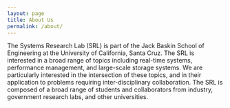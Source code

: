 ```yaml
---
layout: page
title: About Us
permalink: /about/
---
```


<p>The Systems Research Lab (SRL) is part of the Jack Baskin School of Engineering at the University of California, Santa Cruz. The SRL is interested in a broad range of topics including real-time systems, performance management, and large-scale storage systems. We are particularly interested in the intersection of these topics, and in their application to problems requiring inter-disciplinary collaboration. The SRL is composed of a broad range of students and collaborators from industry, government research labs, and other universities.</p>


